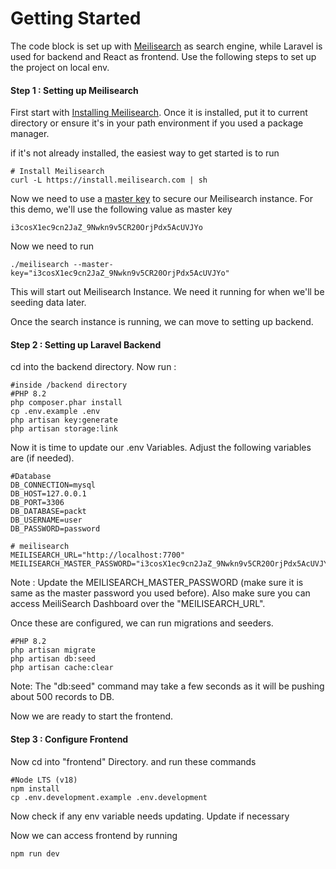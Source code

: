 # Getting Started 

The code block is set up with [Meilisearch](https://www.meilisearch.com/) as search engine, while Laravel is used for backend and React as frontend. Use the following steps to set up the project on local env.

#### Step 1 : Setting up Meilisearch
First start with [Installing Meilisearch](https://docs.meilisearch.com/learn/getting_started/installation.html#local-installation). Once it is installed, put it to current directory or ensure it's in your path environment if you used a package manager.

if it's not already installed, the easiest way to get started is to run 
```
# Install Meilisearch
curl -L https://install.meilisearch.com | sh
```

Now we need to use a [master key](https://docs.meilisearch.com/learn/getting_started/quick_start.html#securing-meilisearch) to secure our Meilisearch instance. For this demo, we'll use the following value as master key
```
i3cosX1ec9cn2JaZ_9Nwkn9v5CR20OrjPdx5AcUVJYo
```

Now we need to run 
``` 
./meilisearch --master-key="i3cosX1ec9cn2JaZ_9Nwkn9v5CR20OrjPdx5AcUVJYo" 
```
This will start out Meilisearch Instance. We need it running for when we'll be seeding data later.

Once the search instance is running, we can move to setting up backend.

#### Step 2 : Setting up Laravel Backend

cd into the backend directory. Now run :
```
#inside /backend directory
#PHP 8.2
php composer.phar install
cp .env.example .env
php artisan key:generate
php artisan storage:link
```

Now it is time to update our .env Variables. Adjust the following variables are (if needed). 

```
#Database
DB_CONNECTION=mysql
DB_HOST=127.0.0.1
DB_PORT=3306
DB_DATABASE=packt
DB_USERNAME=user
DB_PASSWORD=password

# meilisearch
MEILISEARCH_URL="http://localhost:7700"
MEILISEARCH_MASTER_PASSWORD="i3cosX1ec9cn2JaZ_9Nwkn9v5CR20OrjPdx5AcUVJYo"
```
Note : Update the MEILISEARCH_MASTER_PASSWORD (make sure it is same as the master password you used before). Also make sure you can access MeiliSearch Dashboard over the "MEILISEARCH_URL".

Once these are configured, we can run migrations and seeders.

```
#PHP 8.2
php artisan migrate
php artisan db:seed
php artisan cache:clear
```

Note: The "db:seed" command may take a few seconds as it will be pushing about 500 records to DB.

Now we are ready to start the frontend.

#### Step 3 : Configure Frontend
Now cd into "frontend" Directory. and run these commands

```
#Node LTS (v18)
npm install
cp .env.development.example .env.development
```

Now check if any env variable needs updating. Update if necessary

Now we can access frontend by running 
```
npm run dev
```
